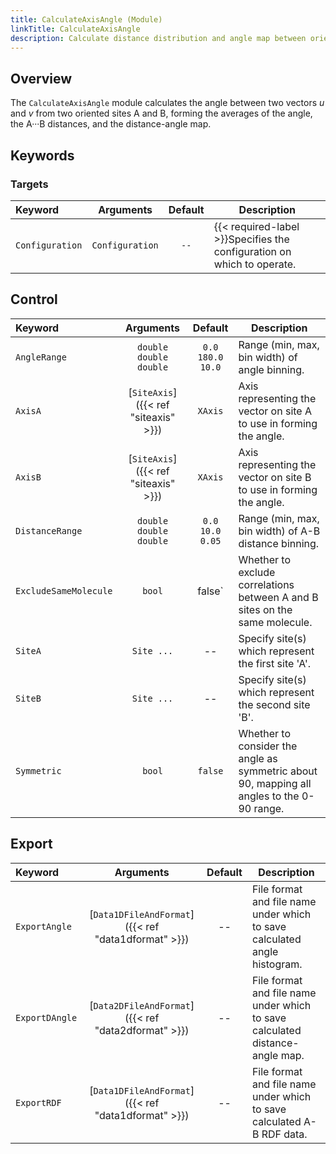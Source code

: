 ```yaml
---
title: CalculateAxisAngle (Module)
linkTitle: CalculateAxisAngle
description: Calculate distance distribution and angle map between oriented sites A and B for A&middot;&middot;&middot;B&middot;&middot;&middot;C
---
```


## Overview

The `CalculateAxisAngle` module calculates the angle between two vectors $u$ and $v$ from two oriented sites A and B, forming the averages of the angle, the A&middot;&middot;&middot;B distances, and the distance-angle map.

## Keywords

### Targets

|Keyword|Arguments|Default|Description|
|:------|:--:|:-----:|-----------|
|`Configuration`|`Configuration`|`--`|{{< required-label >}}Specifies the configuration on which to operate.|

## Control

|Keyword|Arguments|Default|Description|
|:------|:--:|:-----:|-----------|
|`AngleRange`|`double`<br/>`double`<br/>`double`|`0.0`<br/>`180.0`<br/>`10.0`|Range (min, max, bin width) of angle binning.|
|`AxisA`|[`SiteAxis`]({{< ref "siteaxis" >}})|`XAxis`|Axis representing the vector on site A to use in forming the angle.|
|`AxisB`|[`SiteAxis`]({{< ref "siteaxis" >}})|`XAxis`|Axis representing the vector on site B to use in forming the angle.|
|`DistanceRange`|`double`<br/>`double`<br/>`double`|`0.0`<br/>`10.0`<br/>`0.05`|Range (min, max, bin width) of A-B distance binning.|
|`ExcludeSameMolecule`|`bool`|false`|Whether to exclude correlations between A and B sites on the same molecule.|
|`SiteA`|`Site ...`|--|Specify site(s) which represent the first site 'A'.|
|`SiteB`|`Site ...`|--|Specify site(s) which represent the second site 'B'.|
|`Symmetric`|`bool`|`false`|Whether to consider the angle as symmetric about 90, mapping all angles to the 0-90 range.|

## Export

|Keyword|Arguments|Default|Description|
|:------|:--:|:-----:|-----------|
|`ExportAngle`|[`Data1DFileAndFormat`]({{< ref "data1dformat" >}})|--|File format and file name under which to save calculated angle histogram.|
|`ExportDAngle`|[`Data2DFileAndFormat`]({{< ref "data2dformat" >}})|--|File format and file name under which to save calculated distance-angle map.|
|`ExportRDF`|[`Data1DFileAndFormat`]({{< ref "data1dformat" >}})|--|File format and file name under which to save calculated A-B RDF data.|
